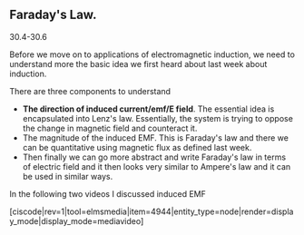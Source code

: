 ## Faraday's Law.

<stop-note title="Read Knight 4ed" icon="stopnoteicons:book-icon">
<span slot="message">30.4-30.6</span>
</stop-note>

Before we move on to applications of electromagnetic induction, we need to understand more the basic idea we first heard about last week about induction. 

There are three components to understand 

* **The direction of induced current/emf/E field**. The essential idea is encapsulated into Lenz's law. Essentially, the system is trying to oppose the change in magnetic field and counteract it. 
* The magnitude of the induced EMF. This is Faraday's law and there we can be quantitative using magnetic flux as defined last week. 
* Then finally we can go more abstract and write Faraday's law in terms of electric field and it then looks very similar to Ampere's law and it can be used in similar ways. 

In the following two videos I discussed induced EMF

[ciscode|rev=1|tool=elmsmedia|item=4944|entity_type=node|render=display_mode|display_mode=mediavideo]
